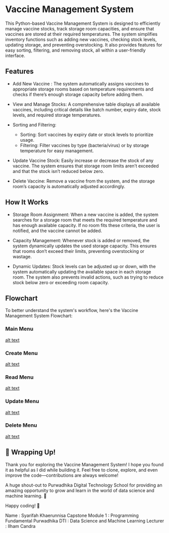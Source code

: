 # Vaccine Management System
This Python-based Vaccine Management System is designed to efficiently manage vaccine stocks, track storage room capacities, and ensure that vaccines are stored at their required temperatures. The system simplifies inventory functions such as adding new vaccines, checking stock levels, updating storage, and preventing overstocking. It also provides features for easy sorting, filtering, and removing stock, all within a user-friendly interface.

## Features
* Add New Vaccine : The system automatically assigns vaccines to appropriate storage rooms based on temperature requirements and checks if there’s enough storage capacity before adding them.

* View and Manage Stocks: A comprehensive table displays all available vaccines, including critical details like batch number, expiry date, stock levels, and required storage temperatures.

* Sorting and Filtering:
    * Sorting: Sort vaccines by expiry date or stock levels to prioritize usage.
    * Filtering: Filter vaccines by type (bacteria/virus) or by storage temperature for easy management.

* Update Vaccine Stock: Easily increase or decrease the stock of any vaccine. The system ensures that storage room limits aren’t exceeded and that the stock isn’t reduced below zero.

* Delete Vaccine: Remove a vaccine from the system, and the storage room’s capacity is automatically adjusted accordingly.

## How It Works
* Storage Room Assignment: When a new vaccine is added, the system searches for a storage room that meets the required temperature and has enough available capacity. If no room fits these criteria, the user is notified, and the vaccine cannot be added.

* Capacity Management: Whenever stock is added or removed, the system dynamically updates the used storage capacity. This ensures that rooms don’t exceed their limits, preventing overstocking or wastage.

* Dynamic Updates: Stock levels can be adjusted up or down, with the system automatically updating the available space in each storage room. The system also prevents invalid actions, such as trying to reduce stock below zero or exceeding room capacity.

## Flowchart
To better understand the system's workflow, here's the Vaccine Management System Flowchart:

### Main Menu
[alt text](https://github.com/syarifaahk/Capstone-Module-1/blob/8e4a4bddcbcd7c26c67ffb7098273af5043f95b2/Flowchart%20Capstone%20Module_Main%20Menu.jpg)

### Create Menu
[alt text](https://github.com/syarifaahk/Capstone-Module-1/blob/8e4a4bddcbcd7c26c67ffb7098273af5043f95b2/Flowchart%20Capstone%20Module_Create%20Menu.jpg)

### Read Menu
[alt text](https://github.com/syarifaahk/Capstone-Module-1/blob/8e4a4bddcbcd7c26c67ffb7098273af5043f95b2/Flowchart%20Capstone%20Module_Read%20Menu.jpg)

### Update Menu
[alt text](https://github.com/syarifaahk/Capstone-Module-1/blob/8e4a4bddcbcd7c26c67ffb7098273af5043f95b2/Flowchart%20Capstone%20Module_Update%20Menu.jpg)

### Delete Menu
[alt text](https://github.com/syarifaahk/Capstone-Module-1/blob/8e4a4bddcbcd7c26c67ffb7098273af5043f95b2/Flowchart%20Capstone%20Module_Delete%20Menu.jpg)


## 🎉 Wrapping Up!
Thank you for exploring the Vaccine Management System! I hope you found it as helpful as I did while building it. Feel free to clone, explore, and even improve the code—contributions are always welcome!

A huge shout-out to Purwadhika Digital Technology School for providing an amazing opportunity to grow and learn in the world of data science and machine learning. 🙌

Happy coding! 🚀


Name                : Syarifah Khaerunnisa
Capstone Module 1   : Programming Fundamental
Purwadhika DTI      : Data Science and Machine Learning
Lecturer            : Ilham Candra

